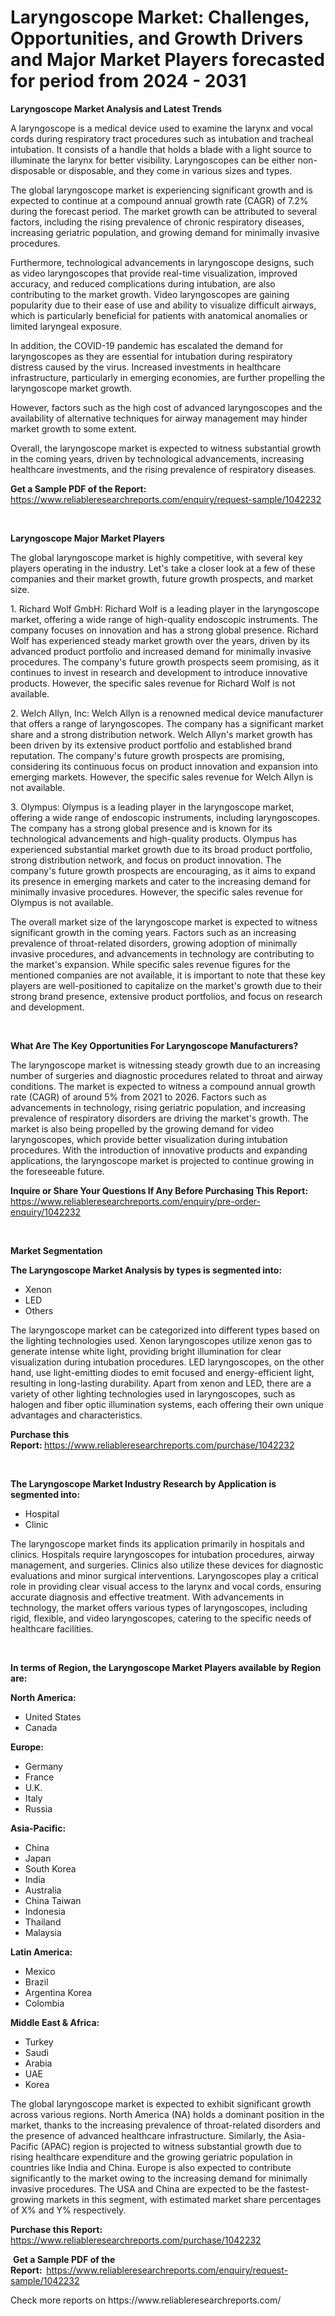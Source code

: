 <p><h1>Laryngoscope Market: Challenges, Opportunities, and Growth Drivers and Major Market Players forecasted for period from 2024 - 2031</h1></p><p><strong>Laryngoscope Market Analysis and Latest Trends</strong></p>
<p><p>A laryngoscope is a medical device used to examine the larynx and vocal cords during respiratory tract procedures such as intubation and tracheal intubation. It consists of a handle that holds a blade with a light source to illuminate the larynx for better visibility. Laryngoscopes can be either non-disposable or disposable, and they come in various sizes and types.</p><p>The global laryngoscope market is experiencing significant growth and is expected to continue at a compound annual growth rate (CAGR) of 7.2% during the forecast period. The market growth can be attributed to several factors, including the rising prevalence of chronic respiratory diseases, increasing geriatric population, and growing demand for minimally invasive procedures.</p><p>Furthermore, technological advancements in laryngoscope designs, such as video laryngoscopes that provide real-time visualization, improved accuracy, and reduced complications during intubation, are also contributing to the market growth. Video laryngoscopes are gaining popularity due to their ease of use and ability to visualize difficult airways, which is particularly beneficial for patients with anatomical anomalies or limited laryngeal exposure.</p><p>In addition, the COVID-19 pandemic has escalated the demand for laryngoscopes as they are essential for intubation during respiratory distress caused by the virus. Increased investments in healthcare infrastructure, particularly in emerging economies, are further propelling the laryngoscope market growth.</p><p>However, factors such as the high cost of advanced laryngoscopes and the availability of alternative techniques for airway management may hinder market growth to some extent.</p><p>Overall, the laryngoscope market is expected to witness substantial growth in the coming years, driven by technological advancements, increasing healthcare investments, and the rising prevalence of respiratory diseases.</p></p>
<p><strong>Get a Sample PDF of the Report:&nbsp;</strong> <a href="https://www.reliableresearchreports.com/enquiry/request-sample/1042232">https://www.reliableresearchreports.com/enquiry/request-sample/1042232</a></p>
<p>&nbsp;</p>
<p><strong>Laryngoscope Major Market Players</strong></p>
<p><p>The global laryngoscope market is highly competitive, with several key players operating in the industry. Let's take a closer look at a few of these companies and their market growth, future growth prospects, and market size.</p><p>1. Richard Wolf GmbH: Richard Wolf is a leading player in the laryngoscope market, offering a wide range of high-quality endoscopic instruments. The company focuses on innovation and has a strong global presence. Richard Wolf has experienced steady market growth over the years, driven by its advanced product portfolio and increased demand for minimally invasive procedures. The company's future growth prospects seem promising, as it continues to invest in research and development to introduce innovative products. However, the specific sales revenue for Richard Wolf is not available.</p><p>2. Welch Allyn, Inc: Welch Allyn is a renowned medical device manufacturer that offers a range of laryngoscopes. The company has a significant market share and a strong distribution network. Welch Allyn's market growth has been driven by its extensive product portfolio and established brand reputation. The company's future growth prospects are promising, considering its continuous focus on product innovation and expansion into emerging markets. However, the specific sales revenue for Welch Allyn is not available.</p><p>3. Olympus: Olympus is a leading player in the laryngoscope market, offering a wide range of endoscopic instruments, including laryngoscopes. The company has a strong global presence and is known for its technological advancements and high-quality products. Olympus has experienced substantial market growth due to its broad product portfolio, strong distribution network, and focus on product innovation. The company's future growth prospects are encouraging, as it aims to expand its presence in emerging markets and cater to the increasing demand for minimally invasive procedures. However, the specific sales revenue for Olympus is not available.</p><p>The overall market size of the laryngoscope market is expected to witness significant growth in the coming years. Factors such as an increasing prevalence of throat-related disorders, growing adoption of minimally invasive procedures, and advancements in technology are contributing to the market's expansion. While specific sales revenue figures for the mentioned companies are not available, it is important to note that these key players are well-positioned to capitalize on the market's growth due to their strong brand presence, extensive product portfolios, and focus on research and development.</p></p>
<p>&nbsp;</p>
<p><strong>What Are The Key Opportunities For Laryngoscope Manufacturers?</strong></p>
<p><p>The laryngoscope market is witnessing steady growth due to an increasing number of surgeries and diagnostic procedures related to throat and airway conditions. The market is expected to witness a compound annual growth rate (CAGR) of around 5% from 2021 to 2026. Factors such as advancements in technology, rising geriatric population, and increasing prevalence of respiratory disorders are driving the market's growth. The market is also being propelled by the growing demand for video laryngoscopes, which provide better visualization during intubation procedures. With the introduction of innovative products and expanding applications, the laryngoscope market is projected to continue growing in the foreseeable future.</p></p>
<p><strong>Inquire or Share Your Questions If Any Before Purchasing This Report:</strong> <a href="https://www.reliableresearchreports.com/enquiry/pre-order-enquiry/1042232">https://www.reliableresearchreports.com/enquiry/pre-order-enquiry/1042232</a></p>
<p>&nbsp;</p>
<p><strong>Market Segmentation</strong></p>
<p><strong>The Laryngoscope Market Analysis by types is segmented into:</strong></p>
<p><ul><li>Xenon</li><li>LED</li><li>Others</li></ul></p>
<p><p>The laryngoscope market can be categorized into different types based on the lighting technologies used. Xenon laryngoscopes utilize xenon gas to generate intense white light, providing bright illumination for clear visualization during intubation procedures. LED laryngoscopes, on the other hand, use light-emitting diodes to emit focused and energy-efficient light, resulting in long-lasting durability. Apart from xenon and LED, there are a variety of other lighting technologies used in laryngoscopes, such as halogen and fiber optic illumination systems, each offering their own unique advantages and characteristics.</p></p>
<p><strong>Purchase this Report:&nbsp;</strong><a href="https://www.reliableresearchreports.com/purchase/1042232">https://www.reliableresearchreports.com/purchase/1042232</a></p>
<p>&nbsp;</p>
<p><strong>The Laryngoscope Market Industry Research by Application is segmented into:</strong></p>
<p><ul><li>Hospital</li><li>Clinic</li></ul></p>
<p><p>The laryngoscope market finds its application primarily in hospitals and clinics. Hospitals require laryngoscopes for intubation procedures, airway management, and surgeries. Clinics also utilize these devices for diagnostic evaluations and minor surgical interventions. Laryngoscopes play a critical role in providing clear visual access to the larynx and vocal cords, ensuring accurate diagnosis and effective treatment. With advancements in technology, the market offers various types of laryngoscopes, including rigid, flexible, and video laryngoscopes, catering to the specific needs of healthcare facilities.</p></p>
<p>&nbsp;</p>
<p><strong>In terms of Region, the Laryngoscope Market Players available by Region are:</strong></p>
<p>
    <p> <strong> North America: </strong>
        <ul>
            <li>United States</li>
            <li>Canada</li>
        </ul>
        </p> 
    <p> <strong> Europe: </strong>
        <ul>
            <li>Germany</li>
            <li>France</li>
            <li>U.K.</li>
            <li>Italy</li>
            <li>Russia</li>
        </ul>
        </p> 
    <p> <strong> Asia-Pacific: </strong>
        <ul>
            <li>China</li>
            <li>Japan</li>
            <li>South Korea</li>
            <li>India</li>
            <li>Australia</li>
            <li>China Taiwan</li>
            <li>Indonesia</li>
            <li>Thailand</li>
            <li>Malaysia</li>
        </ul>
        </p> 
    <p> <strong> Latin America: </strong>
        <ul>
            <li>Mexico</li>
            <li>Brazil</li>
            <li>Argentina Korea</li>
            <li>Colombia</li>
        </ul>
        </p> 
    <p> <strong> Middle East & Africa: </strong>
        <ul>
            <li>Turkey</li>
            <li>Saudi</li>
            <li>Arabia</li>
            <li>UAE</li>
            <li>Korea</li>
        </ul>
    </p>
    </p>
<p><p>The global laryngoscope market is expected to exhibit significant growth across various regions. North America (NA) holds a dominant position in the market, thanks to the increasing prevalence of throat-related disorders and the presence of advanced healthcare infrastructure. Similarly, the Asia-Pacific (APAC) region is projected to witness substantial growth due to rising healthcare expenditure and the growing geriatric population in countries like India and China. Europe is also expected to contribute significantly to the market owing to the increasing demand for minimally invasive procedures. The USA and China are expected to be the fastest-growing markets in this segment, with estimated market share percentages of X% and Y% respectively.</p></p>
<p><strong>Purchase this Report: </strong><a href="https://www.reliableresearchreports.com/purchase/1042232">https://www.reliableresearchreports.com/purchase/1042232</a></p>
<p>&nbsp;<strong>Get a Sample PDF of the Report:&nbsp;&nbsp;</strong><a href="https://www.reliableresearchreports.com/enquiry/request-sample/1042232">https://www.reliableresearchreports.com/enquiry/request-sample/1042232</a></p>
<p><strong></strong></p>
<p>Check more reports on https://www.reliableresearchreports.com/</p>